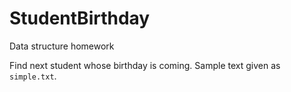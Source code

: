 # StudentBirthday
Data structure homework

Find next student whose birthday is coming.
Sample text given as `simple.txt`.